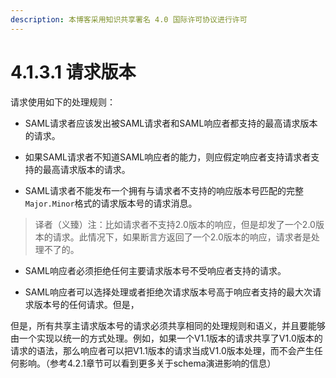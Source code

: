 ```yaml
---
description: 本博客采用知识共享署名 4.0 国际许可协议进行许可
---
```


# 4.1.3.1 请求版本

请求使用如下的处理规则：

+ SAML请求者应该发出被SAML请求者和SAML响应者都支持的最高请求版本的请求。

+ 如果SAML请求者不知道SAML响应者的能力，则应假定响应者支持请求者支持的最高请求版本的请求。

+ SAML请求者不能发布一个拥有与请求者不支持的响应版本号匹配的完整```Major.Minor```格式的请求版本号的请求消息。

> 译者（义臻）注：比如请求者不支持2.0版本的响应，但是却发了一个2.0版本的请求。此情况下，如果断言方返回了一个2.0版本的响应，请求者是处理不了的。

+ SAML响应者必须拒绝任何主要请求版本号不受响应者支持的请求。 

+ SAML响应者可以选择处理或者拒绝次请求版本号高于响应者支持的最大次请求版本号的任何请求。但是，

但是，所有共享主请求版本号的请求必须共享相同的处理规则和语义，并且要能够由一个实现以统一的方式处理。例如，如果一个V1.1版本的请求共享了V1.0版本的请求的语法，那么响应者可以把V1.1版本的请求当成V1.0版本处理，而不会产生任何影响。（参考4.2.1章节可以看到更多关于schema演进影响的信息）
